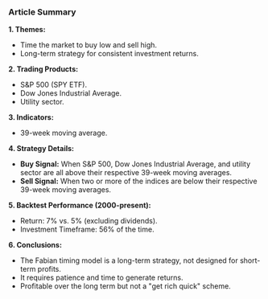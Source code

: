 ### Article Summary

**1. Themes:**  
- Time the market to buy low and sell high.  
- Long-term strategy for consistent investment returns.  

**2. Trading Products:**  
- S&P 500 (SPY ETF).  
- Dow Jones Industrial Average.  
- Utility sector.  

**3. Indicators:**  
- 39-week moving average.  

**4. Strategy Details:**  
- **Buy Signal:** When S&P 500, Dow Jones Industrial Average, and utility sector are all above their respective 39-week moving averages.  
- **Sell Signal:** When two or more of the indices are below their respective 39-week moving averages.  

**5. Backtest Performance (2000-present):**  
- Return: 7% vs. 5% (excluding dividends).  
- Investment Timeframe: 56% of the time.  

**6. Conclusions:**  
- The Fabian timing model is a long-term strategy, not designed for short-term profits.  
- It requires patience and time to generate returns.  
- Profitable over the long term but not a "get rich quick" scheme.
